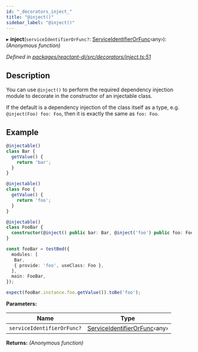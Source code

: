 ```yaml
---
id: "_decorators_inject_"
title: "@inject()"
sidebar_label: "@inject()"
---
```


▸ **inject**(`serviceIdentifierOrFunc?`: [ServiceIdentifierOrFunc](_interfaces_.md#serviceidentifierorfunc)‹any›): *(Anonymous function)*

*Defined in [packages/reactant-di/src/decorators/inject.ts:51](https://github.com/unadlib/reactant/blob/ecf98d3/packages/reactant-di/src/decorators/inject.ts#L51)*

## Description

You can use `@inject()` to perform the required dependency injection module to decorate in the constructor of an injectable class.

If the default is a dependency injection of the class itself as a type, e.g. `@inject(Foo) foo: Foo`, then it is exactly the same as `foo: Foo`.

## Example

```ts
@injectable()
class Bar {
  getValue() {
    return 'bar';
  }
}

@injectable()
class Foo {
  getValue() {
    return 'foo';
  }
}

@injectable()
class FooBar {
  constructor(@inject() public bar: Bar, @inject('foo') public foo: Foo) {}
}

const fooBar = testBed({
  modules: [
   Bar,
   { provide: 'foo', useClass: Foo },
  ],
  main: FooBar,
});

expect(fooBar.instance.foo.getValue()).toBe('foo');
```

**Parameters:**

Name | Type |
------ | ------ |
`serviceIdentifierOrFunc?` | [ServiceIdentifierOrFunc](_interfaces_.md#serviceidentifierorfunc)‹any› |

**Returns:** *(Anonymous function)*
